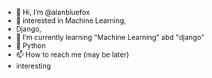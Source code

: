 - 👋 Hi, I’m @alanbluefox
- 👀 interested in Machine Learning,
- Django,
- 🌱 I’m currently learning "Machine Learning" abd "django"
- 💞️ Python
- 📫 How to reach me (may be later)
- interesting

<!---
alanbluefox/alanbluefox is a ✨ special ✨ repository because its `README.md` (this file) appears on your GitHub profile.
You can click the Preview link to take a look at your changes.
--->
